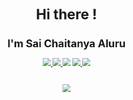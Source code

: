 <div align="center">
  <h1 align="center">Hi there !</h1>
  <h2>I'm Sai Chaitanya Aluru</h2>
  <div align="center">
    <a href="https://GitHub.com/lucky-mandator/StrapDown.js/issues/" ><img src="https://img.shields.io/github/issues/lucky-mandator/StrapDown.js.svg?style=issues" /> </a>
    <a href="https://github.com/lucky-mandator?tab=followers" ><img src="https://img.shields.io/github/followers/lucky-mandator.svg?style=social&label=Follow&maxAge=2592000" /> </a>
    <a><img src="https://gpvc.arturio.dev/lucky-mandator" /> </a>
    <a href="https://GitHub.com/lucky-mandator/StrapDown.js/network/" ><img src="https://img.shields.io/github/forks/lucky-mandator/StrapDown.js.svg?style=social&label=Fork&maxAge=2592000" /> </a>
    <a href="https://GitHub.com/lucky-mandator/StrapDown.js/stargazers/" ><img src="https://img.shields.io/github/stars/lucky-mandator/StrapDown.js.svg?style=social&label=Star&maxAge=2592000" /> </a>
  </div>
  <br>
</div>
<br>

<div align="center">
  <a><img src="https://badge42.herokuapp.com/api/stats/saluru" /> </a>
  <!---
  <a><img src="https://github-readme-stats.vercel.app/api?username=lucky-mandator&show_icons=true&theme=dark" /> </a>
  <a><img src="https://github-readme-stats.vercel.app/api/top-langs/?username=lucky-mandator&layout=compact" /></a>
-->
</div>

